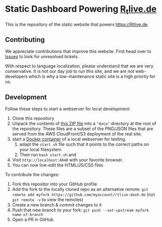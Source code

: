 # Static Dashboard Powering [R<sub>t</sub>live.de](https://rtlive.de)
This is the repository of the static website that powers https://Rtlive.de.

## Contributing
We appreciate contributions that improve this website.
First head over to [Issues](https://github.com/michaelosthege/rtlive-dash-de/issues) to look for unresolved tickets.

With respect to language localization, please understand that we are very conservative.
It is not our day job to run this site, and we are not web-developers which is why a low-maintenance static site is a high priority for us.

## Development
Follow these steps to start a webserver for local development:
1. Clone this repository
2. Unpack the contents of [this ZIP file]() into a `"data"` directory at the root of the repository.
These files are a subset of the PNG/JSON files that are served from the AWS CloudFront/S3 deployment of the real site.
3. start a [Docker container](https://www.docker.com/products/docker-desktop) of a local webserver for testing.
    1. adapt the `start.sh` file such that it points to the correct paths on your local filesystem.
    2. Then run `bash start.sh` and 
4. Visit `http://localhost:4040` with your favorite browser.
5. You can now live-edit the HTML/JS/CSS files

To contribute the changes:
1. Fork this repositor into your GitHub profile
2. Add the fork to the locally cloned repo as an alternative remote: `git remote add myfork https://github.com/myaccount/rtlive-dash-de` (run `git remote -v` to view the remotes)
3. Create a new branch & commit changes to it
4. Push that new branch to your fork: `git push --set-upstream myfork name-of-branch`
5. Open a PR in GitHub
